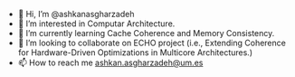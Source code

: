- 👋 Hi, I’m @ashkanasgharzadeh
- 👀 I’m interested in Computar Architecture.
- 🌱 I’m currently learning Cache Coherence and Memory Consistency.
- 💞️ I’m looking to collaborate on ECHO project (i.e., Extending Coherence for Hardware-Driven Optimizations in Multicore Architectures.)
- 📫 How to reach me ashkan.asgharzadeh@um.es

<!---
ashkanasgharzadeh/ashkanasgharzadeh is a ✨ special ✨ repository because its `README.md` (this file) appears on your GitHub profile.
You can click the Preview link to take a look at your changes.
--->
